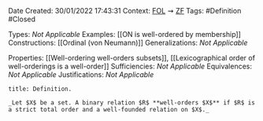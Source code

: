 <br />
<br />

Date Created: 30/01/2022 17:43:31
Context: [$\textrm{FOL}$](obsidian://open?file=First%20Order%20Logic)$\,\,\rightsquigarrow\,\,$[$\textrm{ZF}$](obsidian://open?file=Zermelo-Fraenkel%20Set%20Theory)
Tags: #Definition #Closed 

Types: _Not Applicable_
Examples: [[ON is well-ordered by membership]]
Constructions: [[Ordinal (von Neumann)]]
Generalizations: _Not Applicable_

Properties: [[Well-ordering well-orders subsets]], [[Lexicographical order of well-orderings is a well-order]]
Sufficiencies: _Not Applicable_
Equivalences: _Not Applicable_
Justifications: _Not Applicable_

``` ad-Definition
title: Definition.

_Let $X$ be a set. A binary relation $R$ **well-orders $X$** if $R$ is a strict total order and a well-founded relation on $X$._

```
